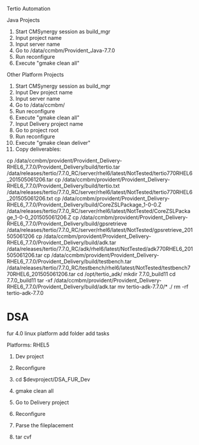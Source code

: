 Tertio Automation

Java Projects
1. Start CMSynergy session as build_mgr
2. Input project name
3. Input server name
4. Go to /data/ccmbm/Provident_Java-7.7.0
5. Run reconfigure
6. Execute "gmake clean all"

Other Platform Projects
1. Start CMSynergy session as build_mgr
2. Input Dev project name
3. Input server name
4. Go to /data/ccmbm/
5. Run reconfigure
6. Execute "gmake clean all"
7. Input Delivery project name
8. Go to project root
9. Run reconfigure
10. Execute "gmake clean deliver"
11. Copy deliverables:

cp /data/ccmbm/provident/Provident_Delivery-RHEL6_7.7.0/Provident_Delivery/build/tertio.tar /data/releases/tertio/7.7.0_RC/server/rhel6/latest/NotTested/tertio770RHEL6_201505061206.tar
cp /data/ccmbm/provident/Provident_Delivery-RHEL6_7.7.0/Provident_Delivery/build/tertio.txt /data/releases/tertio/7.7.0_RC/server/rhel6/latest/NotTested/tertio770RHEL6_201505061206.txt
cp /data/ccmbm/provident/Provident_Delivery-RHEL6_7.7.0/Provident_Delivery/build/CoreZSLPackage_1-0-0.Z  /data/releases/tertio/7.7.0_RC/server/rhel6/latest/NotTested/CoreZSLPackage_1-0-0_201505061206.Z
cp /data/ccmbm/provident/Provident_Delivery-RHEL6_7.7.0/Provident_Delivery/build/gpsretrieve  /data/releases/tertio/7.7.0_RC/server/rhel6/latest/NotTested/gpsretrieve_201505061206
cp /data/ccmbm/provident/Provident_Delivery-RHEL6_7.7.0/Provident_Delivery/build/adk.tar /data/releases/tertio/7.7.0_RC/adk/rhel6/latest/NotTested/adk770RHEL6_201505061206.tar
cp /data/ccmbm/provident/Provident_Delivery-RHEL6_7.7.0/Provident_Delivery/build/testbench.tar /data/releases/tertio/7.7.0_RC/testbench/rhel6/latest/NotTested/testbench770RHEL6_201505061206.tar
cd /opt/tertio_adk/
mkdir 7.7.0_build11
cd 7.7.0_build11
tar -xf /data/ccmbm/provident/Provident_Delivery-RHEL6_7.7.0/Provident_Delivery/build/adk.tar
mv tertio-adk-7.7.0/* ./
rm -rf tertio-adk-7.7.0


# DSA

fur 4.0
linux platform
add folder
add tasks

Platforms:
RHEL5

1. Dev project
2. Reconfigure
3. cd $devproject/DSA_FUR_Dev
4. gmake clean all

1. Go to Delivery project
2. Reconfigure
3. Parse the fileplacement
4. tar cvf <tar name> 
